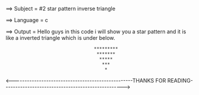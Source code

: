 ==> Subject = #2 star pattern inverse triangle

==> Language = c

==> Output = Hello guys in this code i will show you a star pattern and it is like a inverted triangle which is under below.

                                     *********
                                      *******
                                       *****
                                        ***
                                         *
                                         
 <--------------------------------------------------THANKS FOR READING-------------------------------------------------->
